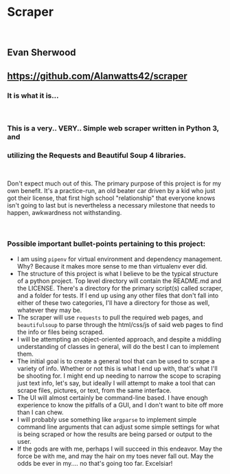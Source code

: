 # Scraper

<br>

## Evan Sherwood

## <a href='https://github.com/Alanwatts42/scraper'> https://github.com/Alanwatts42/scraper</a>

### It is what it is...

<br>

### This is a very..  VERY.. Simple web scraper written in Python 3, and 
### utilizing the Requests and Beautiful Soup 4 libraries.

<br>

Don't expect much out of this. The primary purpose of this project is 
for my own benefit. It's a practice-run, an old beater car driven by a kid 
who just got their license, that first high school "relationship" that 
everyone knows isn't going to last but is nevertheless a necessary 
milestone that needs to happen, awkwardness not withstanding.

<br>

### Possible important bullet-points pertaining to this project:

- I am using `pipenv` for virtual environment and dependency management. Why? Because it makes more sense to me than virtualenv ever did.
- The structure of this project is what I believe to be the typical structure of a python project. Top level directory will contain the README.md and the LICENSE. There's a directory for the primary script(s) called scraper, and a folder for tests. If I end up using any other files that don't fall into either of these two categories, I'll have a directory for those as well, whatever they may be.
- The scraper will use `requests` to pull the required web pages, and `beautifulsoup` to parse through the html/css/js of said web pages to find the info or files being scraped.
- I will be attempting an object-oriented approach, and despite a middling understanding of classes in general, will do the best I can to implement them.
- The initial goal is to create a general tool that can be used to scrape a variety of info. Whether or not this is what I end up with, that's what I'll be shooting for. I might end up needing to narrow the scope to scraping just text info, let's say, but ideally I will attempt to make a tool that can scrape files, pictures, or text, from the same interface.
- The UI will almost certainly be command-line based. I have enough experience to know the pitfalls of a GUI, and I don't want to bite off more than I can chew.
- I will probably use something like `argparse` to implement simple command line arguments that can adjust some simple settings for what is being scraped or how the results are being parsed or output to the user.
- If the gods are with me, perhaps I will succeed in this endeavor. May the force be with me, and may the hair on my toes never fall out. May the odds be ever in my.... no that's going too far. Excelsiar!
